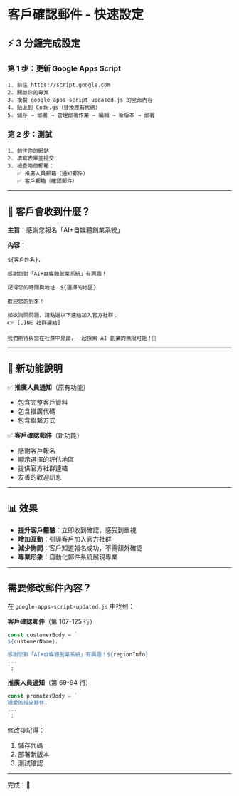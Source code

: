 # 客戶確認郵件 - 快速設定

## ⚡ 3 分鐘完成設定

### 第 1 步：更新 Google Apps Script
```
1. 前往 https://script.google.com
2. 開啟你的專案
3. 複製 google-apps-script-updated.js 的全部內容
4. 貼上到 Code.gs（替換原有代碼）
5. 儲存 → 部署 → 管理部署作業 → 編輯 → 新版本 → 部署
```

### 第 2 步：測試
```
1. 前往你的網站
2. 填寫表單並提交
3. 檢查兩個郵箱：
   ✅ 推廣人員郵箱（通知郵件）
   ✅ 客戶郵箱（確認郵件）
```

---

## 📧 客戶會收到什麼？

**主旨**：感謝您報名「AI+自媒體創業系統」

**內容**：
```
${客戶姓名}，

感謝您對「AI+自媒體創業系統」有興趣！

記得您的時間與地址：${選擇的地區}

歡迎您的到來！

如欲詢問問題，請點選以下連結加入官方社群：
👉 [LINE 社群連結]

我們期待與您在社群中見面，一起探索 AI 創業的無限可能！🚀
```

---

## 🎯 新功能說明

✅ **推廣人員通知**（原有功能）
- 包含完整客戶資料
- 包含推廣代碼
- 包含聯繫方式

✅ **客戶確認郵件**（新功能）
- 感謝客戶報名
- 顯示選擇的評估地區
- 提供官方社群連結
- 友善的歡迎訊息

---

## 📊 效果

- **提升客戶體驗**：立即收到確認，感受到重視
- **增加互動**：引導客戶加入官方社群
- **減少詢問**：客戶知道報名成功，不需額外確認
- **專業形象**：自動化郵件系統展現專業

---

## 需要修改郵件內容？

在 `google-apps-script-updated.js` 中找到：

**客戶確認郵件**（第 107-125 行）
```javascript
const customerBody = `
${customerName}，

感謝您對「AI+自媒體創業系統」有興趣！${regionInfo}
...
`;
```

**推廣人員通知**（第 69-94 行）
```javascript
const promoterBody = `
親愛的推廣夥伴，
...
`;
```

修改後記得：
1. 儲存代碼
2. 部署新版本
3. 測試確認

---

完成！🎉

